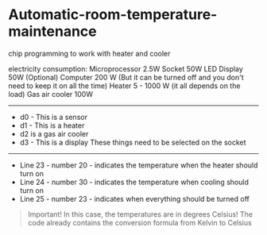 # Automatic-room-temperature-maintenance
chip programming to work with heater and cooler

electricity consumption:
Microprocessor 2.5W
Socket 50W
LED Display 50W (Optional)
Computer 200 W (But it can be turned off and you don't need to keep it on all the time)
Heater 5 - 1000 W (it all depends on the load)
Gas air cooler 100W
____
- d0 - This is a sensor
- d1 - This is a heater
- d2 is a gas air cooler
- d3 - This is a display
These things need to be selected on the socket
____
- Line 23 - number 20 - indicates the temperature when the heater should turn on
- Line 24 - number 30 - indicates the temperature when cooling should turn on
- Line 25 - number 23 - indicates when everything should be turned off
> Important! In this case, the temperatures are in degrees Celsius! The code already contains the conversion formula from Kelvin to Celsius
